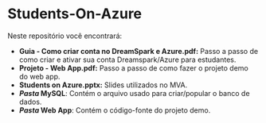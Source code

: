 # Students-On-Azure

Neste repositório você encontrará:

* **Guia - Como criar conta no DreamSpark e Azure.pdf:** Passo a passo de como criar e ativar sua conta Dreamspark/Azure para estudantes.
* **Projeto - Web App.pdf:** Passo a passo de como fazer o projeto demo do web app.
* **Students on Azure.pptx:** Slides utilizados no MVA.
* ***Pasta* MySQL**: Contém o arquivo usado para criar/popular o banco de dados.
* ***Pasta* Web App**: Contém o código-fonte do projeto demo.
